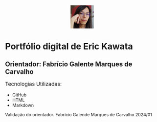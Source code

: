 <meta charset="UTF-8">
<p align="center">
    <img src="./mgt/IMG_20240412_141156.jpg" alt="foto" style="width: 15%;">
</p>
<h1>Portfólio digital de Eric Kawata</h1>
<h2>Orientador: Fabrício Galente Marques de Carvalho</h2>

<p style="font-size: 17px;">
    Tecnologias Utilizadas:
    <ul>
        <li>GitHub</li>
        <li>HTML</li>
        <li>Markdown</li>
    </ul>
</p>

Validação do orientador. Fabrício Galende Marques de Carvalho 2024/01
